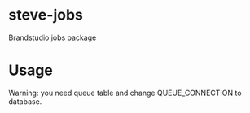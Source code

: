# steve-jobs
Brandstudio jobs package
# Usage
Warning: you need queue table and change QUEUE_CONNECTION to database. 
